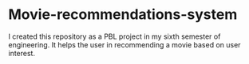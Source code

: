 # Movie-recommendations-system
I created this repository as a PBL project in my sixth semester of engineering. It helps the user in recommending a movie based on user interest.
